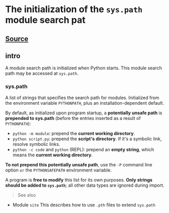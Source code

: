 # The initialization of the `sys.path` module search pat

## [Source](https://docs.python.org/3/library/sys_path_init.html#sys-path-init)

## intro

A module search path is initialized when Python starts. This module search path may be accessed at `sys.path`.

### sys.path

A list of strings that specifies the search path for modules. Initialized from the environment variable `PYTHONPATH`, plus an installation-dependent default.

By default, as initialized upon program startup, a **potentially unsafe path** is **prepended to sys.path** (before the entries inserted as a result of `PYTHONPATH`):

- `python -m module`: prepend the **current working directory**.
- `python script.py`: prepend the **script's directory**. If it's a symbolic link, resolve symbolic links.
- `python -c code` and `python` (REPL):  prepend an **empty string**, which means the **current working directory**.

**To not prepend this potentially unsafe path**, use the `-P` command line option `or` the `PYTHONSAFEPATH` environment variable.

A program is **free to modify** this list for its own purposes. **Only strings should be added to `sys.path`**; all other data types are ignored during import.

> See also

- Module `site` This describes how to use `.pth` files to extend `sys.path`

